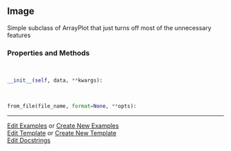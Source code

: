 ## <a id="McUtils.Plots.Image.Image">Image</a>
Simple subclass of ArrayPlot that just turns off most of the unnecessary features

### Properties and Methods
<a id="McUtils.Plots.Image.Image.__init__" class="docs-object-method">&nbsp;</a>
```python
__init__(self, data, **kwargs): 
```

<a id="McUtils.Plots.Image.Image.from_file" class="docs-object-method">&nbsp;</a>
```python
from_file(file_name, format=None, **opts): 
```





___

[Edit Examples](https://github.com/McCoyGroup/McUtils/edit/edit/ci/examples/ci/docs/McUtils/Plots/Image/Image.md) or 
[Create New Examples](https://github.com/McCoyGroup/McUtils/new/edit/?filename=ci/examples/ci/docs/McUtils/Plots/Image/Image.md) <br/>
[Edit Template](https://github.com/McCoyGroup/McUtils/edit/edit/ci/docs/ci/docs/McUtils/Plots/Image/Image.md) or 
[Create New Template](https://github.com/McCoyGroup/McUtils/new/edit/?filename=ci/docs/templates/ci/docs/McUtils/Plots/Image/Image.md) <br/>
[Edit Docstrings](https://github.com/McCoyGroup/McUtils/edit/edit/McUtils/Plots/Image.py?message=Update%20Docs)